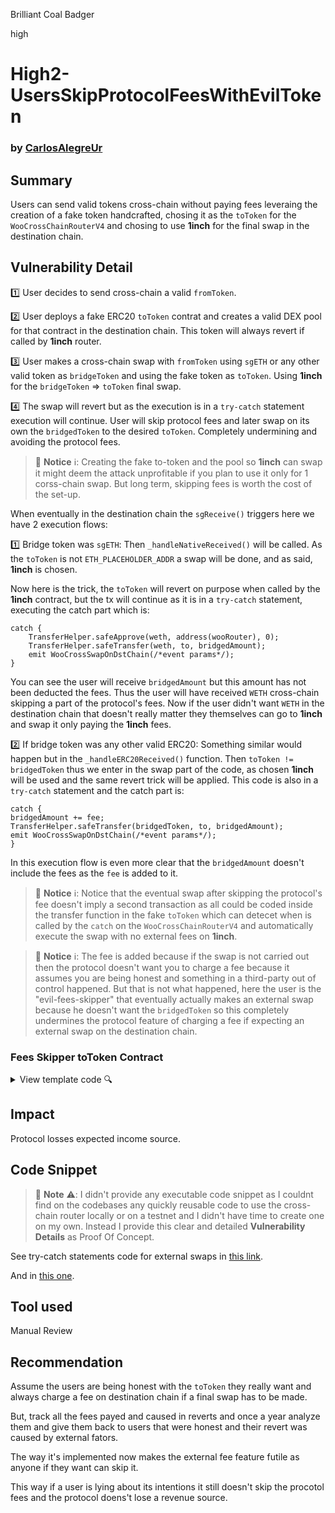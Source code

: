 Brilliant Coal Badger

high

# High2-UsersSkipProtocolFeesWithEvilToken

### by [CarlosAlegreUr](https://github.com/CarlosAlegreUr)

## Summary

Users can send valid tokens cross-chain without paying fees leveraing the creation of a fake token handcrafted, chosing it as the `toToken` for the `WooCrossChainRouterV4` and chosing to use **1inch** for the final swap in the destination chain.

## Vulnerability Detail

1️⃣ User decides to send cross-chain a valid `fromToken`.

2️⃣ User deploys a fake ERC20 `toToken` contrat and creates a valid DEX pool for that contract in the destination chain. This token will always revert if called by **1inch** router.

3️⃣ User makes a cross-chain swap with `fromToken` using `sgETH` or any other valid token as `bridgeToken` and using the fake token as `toToken`. Using **1inch** for the `bridgeToken` => `toToken` final swap.

4️⃣ The swap will revert but as the execution is in a `try-catch` statement execution will continue. User will skip protocol fees and later swap on its own the `bridgedToken` to the desired `toToken`. Completely undermining and avoiding the protocol fees.

> 🔔 **Notice** ℹ️: Creating the fake to-token and the pool so **1inch** can swap it might deem the attack unprofitable if you plan to use it only for 1 corss-chain swap. But long term, skipping fees is worth the cost of the set-up.

When eventually in the destination chain the `sgReceive()` triggers here we have 2 execution flows:

1️⃣ Bridge token was `sgETH`: Then `_handleNativeReceived()` will be called. As the `toToken` is not `ETH_PLACEHOLDER_ADDR` a swap will be done, and as said, **1inch** is chosen.

Now here is the trick, the `toToken` will revert on purpose when called by the **1inch** contract, but the tx will continue as it is in a `try-catch` statement, executing the catch part which is:

```solidity
catch {
    TransferHelper.safeApprove(weth, address(wooRouter), 0);
    TransferHelper.safeTransfer(weth, to, bridgedAmount);
    emit WooCrossSwapOnDstChain(/*event params*/);
}
```

You can see the user will receive `bridgedAmount` but this amount has not been deducted the fees. Thus the user will have received `WETH` cross-chain skipping a part of the protocol's fees. Now if the user didn't want `WETH` in the destination chain that doesn't really matter they themselves can go to **1inch** and swap it only paying the **1inch** fees.


2️⃣ If bridge token was any other valid ERC20: Something similar would happen but in the `_handleERC20Received()` function. Then `toToken != bridgedToken` thus we enter in the swap part of the code, as chosen **1inch** will be used and the same revert trick will be applied. This code is also in a `try-catch` statement and the catch part is:

```solidity
catch {
bridgedAmount += fee;
TransferHelper.safeTransfer(bridgedToken, to, bridgedAmount);
emit WooCrossSwapOnDstChain(/*event params*/);
}
```

In this execution flow is even more clear that the `bridgedAmount` doesn't include the fees as the `fee` is added to it.

> 🔔 **Notice** ℹ️: Notice that the eventual swap after skipping the protocol's fee doesn't imply a second transaction as all could be coded inside the transfer function in the fake `toToken` which can detecet when is called by the `catch` on the `WooCrossChainRouterV4` and automatically execute the swap with no external fees on **1inch**.

> 🔔 **Notice** ℹ️: The fee is added because if the swap is not carried out then the protocol doesn't want you to charge a fee because it assumes you are being honest and something in a third-party out of control happened. But that is not what happened, here the user is the "evil-fees-skipper" that eventually actually makes an external swap because he doesn't want the `bridgedToken` so this completely undermines the protocol feature of charging a fee if expecting an external swap on the destination chain.

### Fees Skipper toToken Contract

<details>
<summary>View template code 🔍</summary>

The fee skipper contract would look something like this:

```solidity
contract FeeSkipper is ERC20 {
    function transfer(){
        if(calledBy1Inch){
            revert;
        }

        if(calledByWooCrossChainRouterV4){
            // swap on 1inch
            // transfer to user
        }
    }
}
```

</details>

## Impact

Protocol losses expected income source.

## Code Snippet

> 🚧 **Note** ⚠️: I didn't provide any executable code snippet as I couldnt find on the codebases any quickly reusable code to use the cross-chain router locally or on a testnet and I didn't have time to create one on my own. Instead I provide this clear and detailed **Vulnerability Details** as Proof Of Concept.

See try-catch statements code for external swaps in [this link](https://github.com/sherlock-audit/2024-03-woofi-swap/blob/main/WooPoolV2/contracts/CrossChain/WooCrossChainRouterV4.sol#L305).

And in [this one](https://github.com/sherlock-audit/2024-03-woofi-swap/blob/main/WooPoolV2/contracts/CrossChain/WooCrossChainRouterV4.sol#L418).

## Tool used

Manual Review

## Recommendation

Assume the users are being honest with the `toToken` they really want and always charge a fee on destination chain if a final swap has to be made.

But, track all the fees payed and caused in reverts and once a year analyze them and give them back to users that were honest and their revert was caused by external fators.

The way it's implemented now makes the external fee feature futile as anyone if they want can skip it.

This way if a user is lying about its intentions it still doesn't skip the procotol fees and the protocol doens't lose a revenue source.

